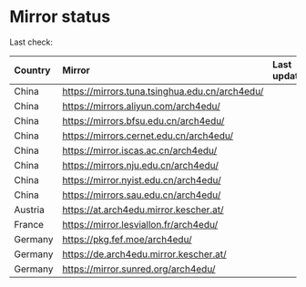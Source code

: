 <script src="./time.js"></script>
# Mirror status
Last check: <script type="text/javascript">localize(1720747480.9982638);</script>

|Country|Mirror|Last update|
|:------|:-----|:----------|
|China|https://mirrors.tuna.tsinghua.edu.cn/arch4edu/|<script type="text/javascript">localize(1720722825);</script>|
|China|https://mirrors.aliyun.com/arch4edu/|<script type="text/javascript">localize(1720722825);</script>|
|China|https://mirrors.bfsu.edu.cn/arch4edu/|<script type="text/javascript">localize(1720722825);</script>|
|China|https://mirrors.cernet.edu.cn/arch4edu/|<script type="text/javascript">localize(1720722825);</script>|
|China|https://mirror.iscas.ac.cn/arch4edu/|<script type="text/javascript">localize(1720722825);</script>|
|China|https://mirrors.nju.edu.cn/arch4edu/|<script type="text/javascript">localize(1720636597);</script>|
|China|https://mirror.nyist.edu.cn/arch4edu/|<script type="text/javascript">localize(1720679959);</script>|
|China|https://mirrors.sau.edu.cn/arch4edu/|<script type="text/javascript">localize(1720722825);</script>|
|Austria|https://at.arch4edu.mirror.kescher.at/|<script type="text/javascript">localize(1720722825);</script>|
|France|https://mirror.lesviallon.fr/arch4edu/|<script type="text/javascript">localize(1720722825);</script>|
|Germany|https://pkg.fef.moe/arch4edu/|<script type="text/javascript">localize(1720722825);</script>|
|Germany|https://de.arch4edu.mirror.kescher.at/|<script type="text/javascript">localize(1720722825);</script>|
|Germany|https://mirror.sunred.org/arch4edu/|<script type="text/javascript">localize(1720722825);</script>|

<script src="./tablefilter/tablefilter.js"></script>
<script src="./table.js"></script>